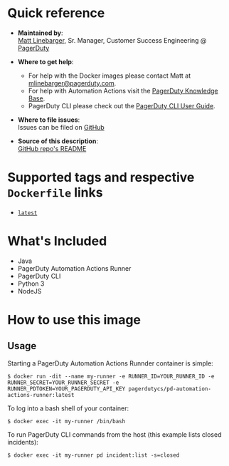 # Quick reference

-	**Maintained by**:  
	[Matt Linebarger](https://github.com/mattlinebarger), Sr. Manager, Customer Success Engineering @ [PagerDuty](https://www.pagerduty.com/)

-	**Where to get help**:  
	- For help with the Docker images please contact Matt at <mlinebarger@pagerduty.com>.
	- For help with Automation Actions visit the [PagerDuty Knowledge Base](https://support.pagerduty.com/docs/automation-actions).
	- PagerDuty CLI please check out the [PagerDuty CLI User Guide](https://github.com/martindstone/pagerduty-cli/wiki/PagerDuty-CLI-User-Guide).

-	**Where to file issues**:  
	Issues can be filed on [GitHub](https://github.com/pagerduty-cse/pd-automation-actions-runner/issues)

-	**Source of this description**:  
	[GitHub repo's README](https://github.com/pagerduty-cse/pd-automation-actions-runner/blob/main/README.md)

# Supported tags and respective `Dockerfile` links

-   [`latest`](https://github.com/pagerduty-cse/pd-automation-actions-runner/blob/main/Dockerfile)

# What's Included

- Java
- PagerDuty Automation Actions Runner
- PagerDuty CLI
- Python 3
- NodeJS

# How to use this image

## Usage

Starting a PagerDuty Automation Actions Runnder container is simple:
```
$ docker run -dit --name my-runner -e RUNNER_ID=YOUR_RUNNER_ID -e RUNNER_SECRET=YOUR_RUNNER_SECRET -e RUNNER_PDTOKEN=YOUR_PAGERDUTY_API_KEY pagerdutycs/pd-automation-actions-runner:latest
```

To log into a bash shell of your container:
```
$ docker exec -it my-runner /bin/bash
```

To run PagerDuty CLI commands from the host (this example lists closed incidents):
```
$ docker exec -it my-runner pd incident:list -s=closed
```
